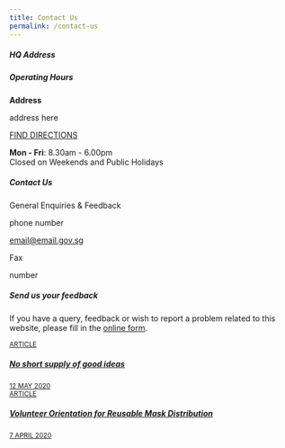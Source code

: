 ```yaml
---
title: Contact Us
permalink: /contact-us
---
```

<div class="row">
            <div class="col is-8 is-offset-2"><div class="row is-multiline margin--bottom"><div class="col is-6 padding--bottom--none">
                                <p></p>
                                <h5 class="has-text-secondary"><b>HQ Address</b></h5>
                            </div>
                            <div class="col is-6 padding--bottom--none"><h5 class="has-text-secondary"><b>Operating Hours</b></h5></div><div class="col is-6">
                                <div>
                                    <p class="margin--top--none margin--bottom--none"><b>Address</b></p>
                                    <p class="content margin--top--none">address here</p>
                                    <a href="" target="_blank" class="bp-sec-button has-text-secondary">
                                        <div>
                                            <span>FIND DIRECTIONS</span>
                                            <i class="sgds-icon sgds-icon-arrow-right" aria-hidden="true"></i>
                                        </div>
                                    </a>
                                </div>
                            </div>
                            <div class="col is-6"><div>
                                    <p class="margin--top--none">
                                        <b>Mon - Fri</b>:&nbsp;8.30am - 6.00pm<br>
                                        Closed on Weekends and Public Holidays
                                    </p></div></div>
                    </div><div class="row is-multiline margin--bottom--xl">
                    <div class="col is-12 padding--bottom--none">
                        <h5 class="has-text-secondary"><b>Contact Us</b></h5>
                    </div><div class="col is-6">
                        <div>
                            <p class="has-text-weight-semibold margin--top--none margin--bottom--none">General Enquiries &amp; Feedback</p><p class="margin--top--none margin--bottom--none">phone number</p><p class="margin--top--none margin--bottom--none"><a href="mailto:email@email.gov.sg ">
                                            <u>email@email.gov.sg </u>
                                        </a></p></div>
                    </div><div class="col is-6">
                        <div>
                            <p class="has-text-weight-semibold margin--top--none margin--bottom--none">Fax</p><p class="margin--top--none margin--bottom--none">number</p></div>
                    </div></div><div class="row is-multiline margin--bottom--lg">
                    <div class="col is-12 padding--bottom--none">
                        <h5 class="has-text-secondary has-text-weight-semibold">Send us your feedback</h5>
                    </div>
                    <div class="col is-8">
                        <p>
                            If you have a query, feedback or wish to report a problem related to this website,
                            please fill in the <a href="https://www.form.gov.sg/#!/forms/stb/5b963c488b1385000fd04b78" target="_blank"><u>online form</u></a>.
                        </p>
                    </div>
                </div></div>
        </div>

<section class="bp-section is-small">
  <div class="bp-container padding--top padding--bottom--xl">
    <div class="row is-multiline">
      <div class="col is-one-quarter-widescreen is-one-third-desktop is-half-tablet resource-card-element">
        <a href="https://www.tech.gov.sg/media/technews/no-short-supply-of-good-ideas" target="_blank" class="is-media-card">
          <div class="media-card-plain bg-media-color-1 padding--lg">
            <div>
              <small class="has-text-white padding--bottom">ARTICLE</small>
              <h5 class="has-text-white padding--bottom--lg"><b>No short supply of good ideas</b></h5>
            </div>
            <div class="is-fluid padding--top--md description">
              <small class="has-text-white">12 MAY 2020</small>
            </div>
          </div>
        </a>
      </div>
      <div class="col is-one-quarter-widescreen is-one-third-desktop is-half-tablet resource-card-element">
        <a href="https://medium.com/@leekahhow/bishan-north-volunteer-orientation-for-reusable-mask-distribution-816e22447320"  target="_blank" class="is-media-card">
          <div class="media-card-plain bg-media-color-2 padding--lg">
            <div>
              <small class="has-text-white padding--bottom">ARTICLE</small>
              <h5 class="has-text-white padding--bottom--lg"><b>Volunteer Orientation for Reusable Mask Distribution</b></h5>
            </div>
            <div class="is-fluid padding--top--md description">
              <small class="has-text-white">7 APRIL 2020</small>
            </div>
          </div>
        </a>
      </div>
    </div>
  </div>
</section>

